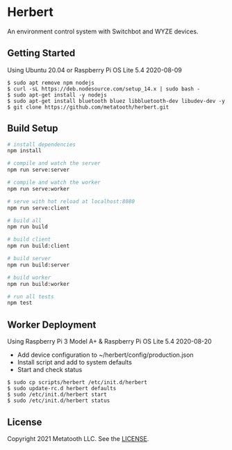 # Herbert

An environment control system with Switchbot and WYZE devices.

## Getting Started

Using Ubuntu 20.04 or Raspberry Pi OS Lite 5.4 2020-08-09

```
$ sudo apt remove npm nodejs
$ curl -sL https://deb.nodesource.com/setup_14.x | sudo bash -
$ sudo apt-get install -y nodejs
$ sudo apt-get install bluetooth bluez libbluetooth-dev libudev-dev -y
$ git clone https://github.com/metatooth/herbert.git
```

## Build Setup

``` bash
# install dependencies
npm install

# compile and watch the server 
npm run serve:server

# compile and watch the worker
npm run serve:worker

# serve with hot reload at localhost:8080
npm run serve:client

# build all
npm run build

# build client
npm run build:client

# build server
npm run build:server

# build worker
npm run build:worker

# run all tests
npm test
```

## Worker Deployment

Using Raspberry Pi 3 Model A+ & Raspberry Pi OS Lite 5.4 2020-08-20

- Add device configuration to ~/herbert/config/production.json
- Install script and add to system defaults
- Start and check status

```
$ sudo cp scripts/herbert /etc/init.d/herbert
$ sudo update-rc.d herbert defaults
$ sudo /etc/init.d/herbert start
$ sudo /etc/init.d/herbert status
```

## License

Copyright 2021 Metatooth LLC. See the [LICENSE](LICENSE).
